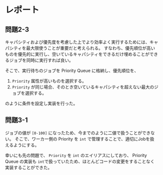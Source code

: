 # レポート

## 問題2-3
キャパシティおよび優先度を考慮した上でより効率よく実行するためには、キャパシティを最大限使うことが重要だと考えられる。
すなわち、優先順位が高いものを優先的に実行し、空いているキャパシティをできるだけ埋めることができるジョブを同時に実行すれば良い。

そこで、実行待ちのジョブを Priority Queue に格納し、優先順位を、
1. `Priority` 属性が高いものを選択する。
2. `Priority` が同じ場合、そのとき空いているキャパシティを超えない最大のジョブを選択する。

のように条件を設定し実装を行った。

## 問題3-1

ジョブの値が `[0-100]` になったため、今までのように二値で扱うことができない。
そこで、ワーカー側の Priority を `int` で管理することで、適切にJobを扱えるようにする。

幸いにも先の問題で、 `Priority` を `int` のエイリアスにしており、 
Priority Queue の実装も `int`で扱っていたため、ほとんどコードの変更をすることなく実装することができた。
